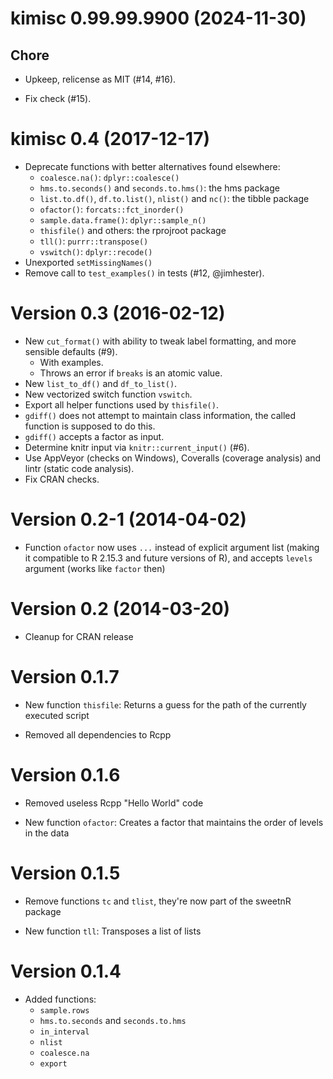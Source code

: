 <!-- NEWS.md is maintained by https://fledge.cynkra.com, contributors should not edit this file -->

# kimisc 0.99.99.9900 (2024-11-30)

## Chore

- Upkeep, relicense as MIT (#14, #16).

- Fix check (#15).


kimisc 0.4 (2017-12-17)
===

- Deprecate functions with better alternatives found elsewhere:
    - `coalesce.na()`: `dplyr::coalesce()`
    - `hms.to.seconds()` and `seconds.to.hms()`: the hms package
    - `list.to.df()`, `df.to.list()`, `nlist()` and `nc()`: the tibble package
    - `ofactor()`: `forcats::fct_inorder()`
    - `sample.data.frame()`: `dplyr::sample_n()`
    - `thisfile()` and others: the rprojroot package
    - `tll()`: `purrr::transpose()`
    - `vswitch()`: `dplyr::recode()`
- Unexported `setMissingNames()`
- Remove call to `test_examples()` in tests (#12, @jimhester).


Version 0.3 (2016-02-12)
===

- New `cut_format()` with ability to tweak label formatting, and more sensible defaults (#9).
    - With examples.
    - Throws an error if `breaks` is an atomic value.
- New `list_to_df()` and `df_to_list()`.
- New vectorized switch function `vswitch`.
- Export all helper functions used by `thisfile()`.
- `gdiff()` does not attempt to maintain class information, the called function is supposed to do this.
- `gdiff()` accepts a factor as input.
- Determine knitr input via `knitr::current_input()` (#6).
- Use AppVeyor (checks on Windows), Coveralls (coverage analysis) and lintr (static code analysis).
- Fix CRAN checks.


Version 0.2-1 (2014-04-02)
===

- Function `ofactor` now uses `...` instead of explicit argument list (making it
  compatible to R 2.15.3 and future versions of R), and accepts `levels`
  argument (works like `factor` then)

Version 0.2 (2014-03-20)
===

- Cleanup for CRAN release

Version 0.1.7
===

- New function `thisfile`: Returns a guess for the path of the currently
  executed script

- Removed all dependencies to Rcpp

Version 0.1.6
===

- Removed useless Rcpp "Hello World" code

- New function `ofactor`: Creates a factor that maintains the order of levels
  in the data

Version 0.1.5
===

- Remove functions `tc` and `tlist`, they're now part of the sweetnR package

- New function `tll`: Transposes a list of lists

Version 0.1.4
===

- Added functions:
    - `sample.rows`
    - `hms.to.seconds` and `seconds.to.hms`
    - `in_interval`
    - `nlist`
    - `coalesce.na`
    - `export`
